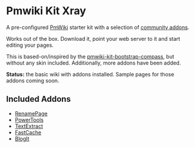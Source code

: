 Pmwiki Kit Xray
===============

A pre-configured [PmWiki](http://www.pmwiki.org/) starter kit with a selection of [community addons](http://www.pmwiki.org/wiki/Cookbook/Cookbook).

Works out of the box. Download it, point your web server to it and start editing your pages.

This is based-on/inspired by the [pmwiki-kit-bootstrap-compass](https://github.com/gambhiro/pmwiki-kit-bootstrap-compass), but without any skin included. Additionally, more addons have been added.

**Status:** the basic wiki with addons installed. Sample pages for those addons coming soon.


## Included Addons

* [RenamePage](http://www.pmwiki.org/wiki/Cookbook/RenamePage)
* [PowerTools](http://www.pmwiki.org/wiki/Cookbook/PowerTools)
* [TextExtract](http://www.pmwiki.org/wiki/Cookbook/TextExtract)
* [FastCache](http://www.pmwiki.org/wiki/Cookbook/FastCache)
* [BlogIt](http://www.pmwiki.org/wiki/Cookbook/BlogIt)
